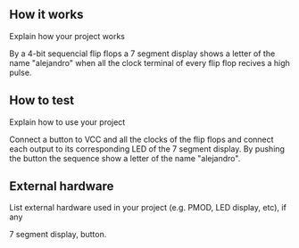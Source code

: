 <!---

This file is used to generate your project datasheet. Please fill in the information below and delete any unused
sections.

You can also include images in this folder and reference them in the markdown. Each image must be less than
512 kb in size, and the combined size of all images must be less than 1 MB.
-->


## How it works

Explain how your project works

By a 4-bit sequencial flip flops a 7 segment display shows a letter of the name "alejandro" when all the clock terminal of every flip flop recives a high pulse.


## How to test

Explain how to use your project

Connect a button to VCC and all the clocks of the flip flops and connect each output to its corresponding LED of the 7 segment display. By pushing the button the sequence show a letter of the name "alejandro".


## External hardware

List external hardware used in your project (e.g. PMOD, LED display, etc), if any

7 segment display, button.

